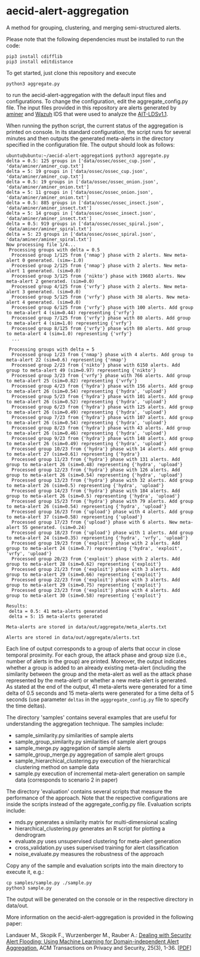 # aecid-alert-aggregation
A method for grouping, clustering, and merging semi-structured alerts.

Please note that the following dependencies must be installed to run the code:
```
pip3 install cdifflib
pip3 install editdistance
```

To get started, just clone this repository and execute
```
python3 aggregate.py
```
to run the aecid-alert-aggregation with the default input files and configurations. To change the configuration, edit the aggregate_config.py file. The input files provided in this repository are alerts generated by [aminer](https://github.com/ait-aecid/logdata-anomaly-miner) and [Wazuh](https://wazuh.com/) IDS that were used to analyze the [AIT-LDSv1.1](https://zenodo.org/record/4264796#.X7vQTFAxnmE).

When running the python script, the current status of the aggregation is printed on console. In its standard configuration, the script runs for several minutes and then outputs the generated meta-alerts in the directory specified in the configuration file. The output should look as follows:

```
ubuntu@ubuntu:~/aecid-alert-aggregation$ python3 aggregate.py
delta = 0.5: 125 groups in ['data/ossec/ossec_cup.json', 'data/aminer/aminer_cup.txt']
delta = 5: 19 groups in ['data/ossec/ossec_cup.json', 'data/aminer/aminer_cup.txt']
delta = 0.5: 19 groups in ['data/ossec/ossec_onion.json', 'data/aminer/aminer_onion.txt']
delta = 5: 11 groups in ['data/ossec/ossec_onion.json', 'data/aminer/aminer_onion.txt']
delta = 0.5: 885 groups in ['data/ossec/ossec_insect.json', 'data/aminer/aminer_insect.txt']
delta = 5: 14 groups in ['data/ossec/ossec_insect.json', 'data/aminer/aminer_insect.txt']
delta = 0.5: 919 groups in ['data/ossec/ossec_spiral.json', 'data/aminer/aminer_spiral.txt']
delta = 5: 23 groups in ['data/ossec/ossec_spiral.json', 'data/aminer/aminer_spiral.txt']
Now processing file 1/4...
 Processing groups with delta = 0.5
  Processed group 1/125 from {'nmap'} phase with 2 alerts. New meta-alert 0 generated. (sim=-1.0)
  Processed group 2/125 from {'nmap'} phase with 2 alerts. New meta-alert 1 generated. (sim=0.0)
  Processed group 3/125 from {'nikto'} phase with 19603 alerts. New meta-alert 2 generated. (sim=0.0)
  Processed group 4/125 from {'vrfy'} phase with 2 alerts. New meta-alert 3 generated. (sim=0.0)
  Processed group 5/125 from {'vrfy'} phase with 38 alerts. New meta-alert 4 generated. (sim=0.0)
  Processed group 6/125 from {'vrfy'} phase with 100 alerts. Add group to meta-alert 4 (sim=0.44) representing {'vrfy'}
  Processed group 7/125 from {'vrfy'} phase with 80 alerts. Add group to meta-alert 4 (sim=1.0) representing {'vrfy'}
  Processed group 8/125 from {'vrfy'} phase with 80 alerts. Add group to meta-alert 4 (sim=1.0) representing {'vrfy'}
  ...

 Processing groups with delta = 5
  Processed group 1/23 from {'nmap'} phase with 4 alerts. Add group to meta-alert 22 (sim=0.6) representing {'nmap'}
  Processed group 2/23 from {'nikto'} phase with 6150 alerts. Add group to meta-alert 49 (sim=0.97) representing {'nikto'}
  Processed group 3/23 from {'vrfy'} phase with 766 alerts. Add group to meta-alert 25 (sim=0.82) representing {'vrfy'}
  Processed group 4/23 from {'hydra'} phase with 156 alerts. Add group to meta-alert 26 (sim=0.54) representing {'hydra', 'upload'}
  Processed group 5/23 from {'hydra'} phase with 101 alerts. Add group to meta-alert 26 (sim=0.52) representing {'hydra', 'upload'}
  Processed group 6/23 from {'hydra'} phase with 125 alerts. Add group to meta-alert 26 (sim=0.49) representing {'hydra', 'upload'}
  Processed group 7/23 from {'hydra'} phase with 107 alerts. Add group to meta-alert 26 (sim=0.54) representing {'hydra', 'upload'}
  Processed group 8/23 from {'hydra'} phase with 43 alerts. Add group to meta-alert 26 (sim=0.46) representing {'hydra', 'upload'}
  Processed group 9/23 from {'hydra'} phase with 148 alerts. Add group to meta-alert 26 (sim=0.49) representing {'hydra', 'upload'}
  Processed group 10/23 from {'hydra'} phase with 14 alerts. Add group to meta-alert 27 (sim=0.61) representing {'hydra'}
  Processed group 11/23 from {'hydra'} phase with 131 alerts. Add group to meta-alert 26 (sim=0.48) representing {'hydra', 'upload'}
  Processed group 12/23 from {'hydra'} phase with 126 alerts. Add group to meta-alert 26 (sim=0.54) representing {'hydra', 'upload'}
  Processed group 13/23 from {'hydra'} phase with 32 alerts. Add group to meta-alert 26 (sim=0.5) representing {'hydra', 'upload'}
  Processed group 14/23 from {'hydra'} phase with 184 alerts. Add group to meta-alert 26 (sim=0.5) representing {'hydra', 'upload'}
  Processed group 15/23 from {'hydra'} phase with 79 alerts. Add group to meta-alert 26 (sim=0.54) representing {'hydra', 'upload'}
  Processed group 16/23 from {'upload'} phase with 4 alerts. Add group to meta-alert 37 (sim=0.58) representing {'upload'}
  Processed group 17/23 from {'upload'} phase with 6 alerts. New meta-alert 55 generated. (sim=0.24)
  Processed group 18/23 from {'upload'} phase with 1 alerts. Add group to meta-alert 24 (sim=0.35) representing {'hydra', 'vrfy', 'upload'}
  Processed group 19/23 from {'exploit'} phase with 2 alerts. Add group to meta-alert 24 (sim=0.7) representing {'hydra', 'exploit', 'vrfy', 'upload'}
  Processed group 20/23 from {'exploit'} phase with 2 alerts. Add group to meta-alert 28 (sim=0.62) representing {'exploit'}
  Processed group 21/23 from {'exploit'} phase with 3 alerts. Add group to meta-alert 29 (sim=0.66) representing {'exploit'}
  Processed group 22/23 from {'exploit'} phase with 3 alerts. Add group to meta-alert 29 (sim=0.75) representing {'exploit'}
  Processed group 23/23 from {'exploit'} phase with 4 alerts. Add group to meta-alert 30 (sim=0.58) representing {'exploit'}

Results:
 delta = 0.5: 41 meta-alerts generated
 delta = 5: 15 meta-alerts generated

Meta-alerts are stored in data/out/aggregate/meta_alerts.txt

Alerts are stored in data/out/aggregate/alerts.txt
```

Each line of output corresponds to a group of alerts that occur in close temporal proximity. For each group, the attack phase and group size (i.e., number of alerts in the group) are printed. Moreover, the output indicates whether a group is added to an already existing meta-alert (including the similarity between the group and the meta-alert as well as the attack phase represented by the meta-alert) or whether a new meta-alert is generated. As stated at the end of the output, 41 meta-alerts were generated for a time delta of 0.5 seconds and 15 meta-alerts were generated for a time delta of 5 seconds (use parameter `deltas` in the `agggregate_config.py` file to specify the time deltas).

The directory 'samples' contains several examples that are useful for understanding the aggregation technique. The samples include:
* sample_similarity.py similarities of sample alerts
* sample_group_similarity.py similarities of sample alert groups
* sample_merge.py aggregation of sample alerts
* sample_group_merge.py aggregation of sample alert groups
* sample_hierarchical_clustering.py execution of the hierarchical clustering method on sample data
* sample.py execution of incremental meta-alert generation on sample data (corresponds to scenario 2 in paper)

The directory 'evaluation' contains several scripts that measure the performance of the approach. Note that the respective configurations are inside the scripts instead of the aggregate_config.py file. Evaluation scripts include:
* mds.py generates a similarity matrix for multi-dimensional scaling
* hierarchical_clustering.py generates an R script for plotting a dendrogram
* evaluate.py uses unsupervised clustering for meta-alert generation
* cross_validation.py uses supervised training for alert classification
* noise_evaluate.py measures the robustness of the approach

Copy any of the sample and evaluation scripts into the main directory to execute it, e.g.:
```
cp samples/sample.py ./sample.py
python3 sample.py
```

The output will be generated on the console or in the respective directory in data/out.

More information on the aecid-alert-aggregation is provided in the following paper:

Landauer M., Skopik F., Wurzenberger M., Rauber A.: [Dealing with Security Alert Flooding: Using Machine Learning for Domain-independent Alert Aggregation.](https://dl.acm.org/doi/full/10.1145/3510581) ACM Transactions on Privacy and Security, 25(3), 1-36. \[[PDF](https://dl.acm.org/doi/pdf/10.1145/3510581)\]
